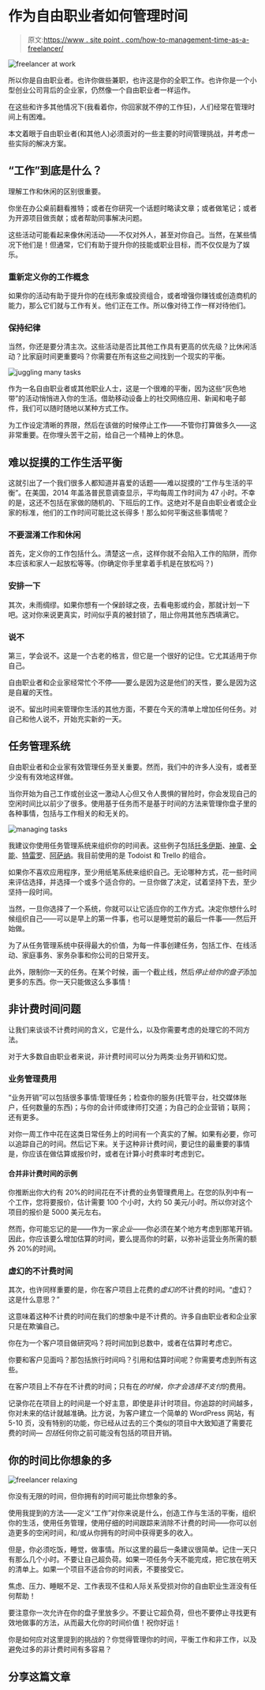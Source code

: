 # 作为自由职业者如何管理时间

> 原文:[https://www . site point . com/how-to-management-time-as-a-freelancer/](https://www.sitepoint.com/how-to-manage-time-as-a-freelancer/)

![freelancer at work](../Images/46c82ed9e48fcfc9d793e18cb4a3b667.png)

所以你是自由职业者。也许你做些兼职，也许这是你的全职工作。也许你是一个小型创业公司背后的企业家，仍然像一个自由职业者一样运作。

在这些和许多其他情况下(我看着你，你回家就不停的工作狂)，人们经常在管理时间上有困难。

本文着眼于自由职业者(和其他人)必须面对的一些主要的时间管理挑战，并考虑一些实际的解决方案。

## “工作”到底是什么？

理解工作和休闲的区别很重要。

你坐在办公桌前翻看推特；或者在你研究一个话题时略读文章；或者做笔记；或者为开源项目做贡献；或者帮助同事解决问题。

这些活动可能看起来像休闲活动——不仅对外人，甚至对你自己。当然，在某些情况下他们是！但通常，它们有助于提升你的技能或职业目标，而不仅仅是为了娱乐。

### 重新定义你的工作概念

如果你的活动有助于提升你的在线形象或投资组合，或者增强你赚钱或创造商机的能力，那么它们就与工作有关。他们正在工作。所以像对待工作一样对待他们。

### 保持纪律

当然，你还是要分清主次。这些活动是否比其他工作具有更高的优先级？比休闲活动？比家庭时间更重要吗？你需要在所有这些之间找到一个现实的平衡。

![juggling many tasks](../Images/34e49bc5909eb664249b797372ca0515.png)

作为一名自由职业者或其他职业人士，这是一个很难的平衡，因为这些“灰色地带”的活动悄悄进入你的生活。借助移动设备上的社交网络应用、新闻和电子邮件，我们可以随时随地以某种方式工作。

为工作设定清晰的界限，然后在该做的时候停止工作——不管你打算做多久——这非常重要。在你埋头苦干之前，给自己一个精神上的休息。

## 难以捉摸的工作生活平衡

这就引出了一个我们很多人都知道并喜爱的话题——难以捉摸的“工作与生活的平衡”。在美国，2014 年盖洛普民意调查显示，平均每周工作时间为 47 小时。不幸的是，这还不包括在家做的随机的、下班后的工作。这绝对不是自由职业者或企业家的标准，他们的工作时间可能比这长得多！那么如何平衡这些事情呢？

### 不要混淆工作和休闲

首先，定义你的工作包括什么。清楚这一点，这样你就不会陷入工作的陷阱，而你本应该和家人一起放松等等。(你确定你手里拿着手机是在放松吗？)

### 安排一下

其次，未雨绸缪。如果你想有一个保龄球之夜，去看电影或约会，那就计划一下吧。这对你来说更真实，时间似乎真的被封锁了，阻止你用其他东西填满它。

### 说不

第三，学会说不。这是一个古老的格言，但它是一个很好的记住。它尤其适用于你自己。

自由职业者和企业家经常忙个不停——要么是因为这是他们的天性，要么是因为这是自雇的天性。

说不。留出时间来管理你生活的其他方面，不要在今天的清单上增加任何任务。对自己和他人说不，开始充实新的一天。

## 任务管理系统

自由职业者和企业家有效管理任务至关重要。然而，我们中的许多人没有，或者至少没有有效地这样做。

当你开始为自己工作或创业这一激动人心但又令人畏惧的冒险时，你会发现自己的空闲时间比以前少了很多。使用基于任务而不是基于时间的方法来管理你盘子里的各种事情，包括与工作相关的和无关的。

![managing tasks](../Images/968b90f24f859c2d71be240842578c35.png)

我建议你使用任务管理系统来组织你的时间表。这些例子包括[托多伊斯](https://todoist.com)、[神童](https://www.wunderlist.com/)、[全能](https://www.omnigroup.com/omnifocus/)、[特雷罗](https://trello.com/)、[阿萨纳](https://asana.com/)。我目前使用的是 Todoist 和 Trello 的组合。

如果你不喜欢应用程序，至少用纸笔系统来组织自己。无论哪种方式，花一些时间来评估选择，并选择一个或多个适合你的。一旦你做了决定，试着坚持下去，至少坚持一段时间。

当然，一旦你选择了一个系统，你就可以让它适应你的工作方式。决定你想什么时候组织自己——可以是早上的第一件事，也可以是睡觉前的最后一件事——然后开始做。

为了从任务管理系统中获得最大的价值，为每一件事创建任务，包括工作、在线活动、家庭事务、家务杂事和你公司的日常开支。

此外，限制你一天的任务。在某个时候，画一个截止线，然后*停止给你的盘子*添加更多的东西。你一天只能做这么多事情！

## 非计费时间问题

让我们来谈谈不计费时间的含义，它是什么，以及你需要考虑的处理它的不同方法。

对于大多数自由职业者来说，非计费时间可以分为两类:业务开销和幻觉。

### 业务管理费用

“业务开销”可以包括很多事情:管理任务；检查你的服务(托管平台，社交媒体账户，任何数量的东西)；与你的会计师或律师打交道；为自己的企业营销；联网；还有更多。

对你一周工作中花在这类日常任务上的时间有一个真实的了解。如果有必要，你可以追踪自己的时间。然后记下来。关于这种非计费时间，要记住的最重要的事情是，你应该在做估算或报价时，或者在计算小时费率时考虑到它。

#### 合并非计费时间的示例

你推断出你大约有 20%的时间花在不计费的业务管理费用上。在您的队列中有一个工作，您将要报价，估计需要 100 个小时，大约 50 美元/小时。所以你对这个项目的报价是 5000 美元左右。

然而，你可能忘记的是——作为一家*企业*——你必须在某个地方考虑到那笔开销。因此，你应该要么增加估算的时间，要么提高你的时薪，以弥补运营业务所需的额外 20%的时间。

### 虚幻的不计费时间

其次，也许同样重要的是，你在客户项目上花费的*虚幻的*不计费的时间。“虚幻？这是什么意思？”

这意味着这种不计费的时间在我们的想象中是不计费的。许多自由职业者和企业家只是在欺骗自己。

你在为一个客户项目做研究吗？将时间加到总数中，或者在估算时考虑它。

你要和客户见面吗？那包括旅行时间吗？引用和估算时间呢？你需要考虑到所有这些。

在客户项目上不存在不计费的时间；只有在*的时候，你才会选择不支付*的费用。

记录你花在项目上的时间是一个好主意，即使是非计时项目。你追踪的时间越多，你对未来的估计就越准确。比方说，为客户建立一个简单的 WordPress 网站，有 5-10 页，没有特别的功能，你已经从过去的三个类似的项目中大致知道了需要花费的时间— *包括*任何你之前可能没有包括的项目开销。

## 你的时间比你想象的多

![freelancer relaxing](../Images/2a43d0a7544a137ec249aac90fe953fb.png)

你没有无限的时间，但你拥有的时间可能比你想象的多。

使用我提到的方法——定义“工作”对你来说是什么，创造工作与生活的平衡，组织你的生活，使用任务管理，使用仔细的时间跟踪来消除不计费的时间——你可以创造更多的空闲时间，和/或从你拥有的时间中获得更多的收入。

但是，你必须吃饭，睡觉，做事情。所以这里的最后一条建议很简单。记住一天只有那么几个小时。不要让自己超负荷。如果一项任务今天不能完成，把它放在明天的清单上。如果一个项目不适合你的时间表，不要接受它。

焦虑、压力、睡眠不足、工作表现不佳和人际关系受损对你的自由职业生涯没有任何帮助！

要注意你一次允许在你的盘子里放多少。不要让它超负荷，但也不要停止寻找更有效地做事的方法，从而最大化你的时间价值！祝你好运！

你是如何应对这里提到的挑战的？你觉得管理你的时间，平衡工作和非工作，以及避免过多的非计费时间有多容易？

## 分享这篇文章